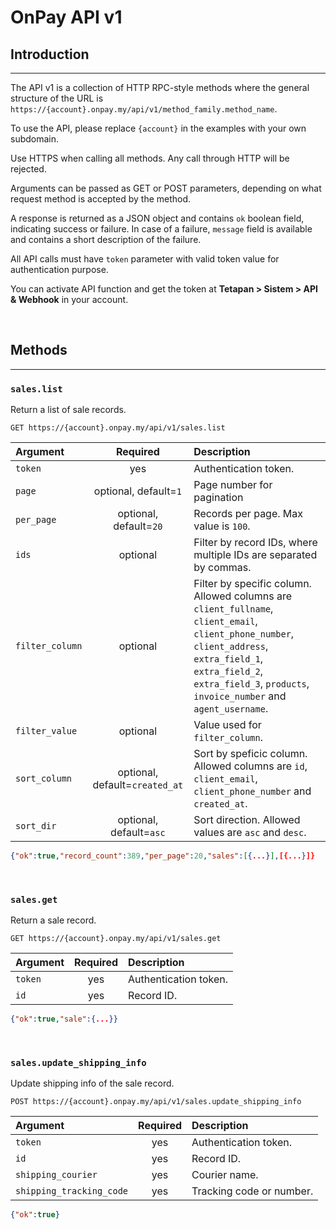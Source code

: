 # OnPay API v1

## Introduction
---

The API v1 is a collection of HTTP RPC-style methods where the general structure of the URL is `https://{account}.onpay.my/api/v1/method_family.method_name`.

To use the API, please replace `{account}` in the examples with your own subdomain.

Use HTTPS when calling all methods. Any call through HTTP will be rejected.

Arguments can be passed as GET or POST parameters, depending on what request method is accepted by the method.

A response is returned as a JSON object and contains `ok` boolean field, indicating success or failure. In case of a failure, `message` field is available and contains a short description of the failure.

All API calls must have `token` parameter with valid token value for authentication purpose.

You can activate API function and  get the token at **Tetapan > Sistem > API & Webhook** in your account.

<br>

## Methods
---

### `sales.list`

Return a list of sale records.

```none
GET https://{account}.onpay.my/api/v1/sales.list
```

|Argument|Required|Description|
|:-------|:------:|:----------|
|`token`|yes|Authentication token.|
|`page`|optional, default=`1`|Page number for pagination|
|`per_page`|optional, default=`20`|Records per page. Max value is `100`.|
|`ids`|optional|Filter by record IDs, where multiple IDs are separated by commas.|
|`filter_column`|optional|Filter by specific column. Allowed columns are `client_fullname`, `client_email`, `client_phone_number`, `client_address`, `extra_field_1`, `extra_field_2`, `extra_field_3`, `products`, `invoice_number` and `agent_username`.|
|`filter_value`|optional|Value used for `filter_column`.|
|`sort_column`|optional, default=`created_at`|Sort by speficic column. Allowed columns are `id`, `client_email`, `client_phone_number` and `created_at`.|
|`sort_dir`|optional, default=`asc`|Sort direction. Allowed values are `asc` and `desc`.|

```json
{"ok":true,"record_count":389,"per_page":20,"sales":[{...}],[{...}]}
```

<br>

### `sales.get`

Return a sale record.

```none
GET https://{account}.onpay.my/api/v1/sales.get
```

|Argument|Required|Description|
|:-------|:------:|:----------|
|`token`|yes|Authentication token.|
|`id`|yes|Record ID.|

```json
{"ok":true,"sale":{...}}
```

<br>

### `sales.update_shipping_info`

Update shipping info of the sale record.

```none
POST https://{account}.onpay.my/api/v1/sales.update_shipping_info
```

|Argument|Required|Description|
|:-------|:------:|:----------|
|`token`|yes|Authentication token.|
|`id`|yes|Record ID.|
|`shipping_courier`|yes|Courier name.|
|`shipping_tracking_code`|yes|Tracking code or number.|

```json
{"ok":true}
```
